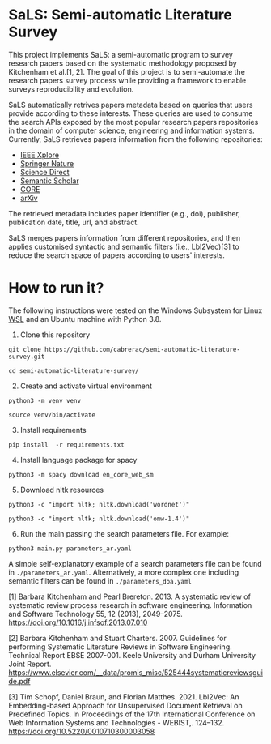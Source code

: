# SaLS: Semi-automatic Literature Survey

This project implements SaLS: a semi-automatic program to survey research papers based on the systematic methodology proposed by Kitchenham et al.[1, 2]. The goal of this project is to semi-automate the research papers survey process while providing a framework to enable surveys reproducibility and evolution. 

SaLS automatically retrives papers metadata based on queries that users provide according to these interests. These queries are used to consume the search APIs exposed by the most popular research papers repositories in the domain of computer science, engineering and information systems. Currently, SaLS retrieves papers information from the following repositories:

- [IEEE Xplore](https://developer.ieee.org/)
- [Springer Nature](https://dev.springernature.com/)
- [Science Direct](https://www.elsevier.com/solutions/sciencedirect/librarian-resource-center/api)
- [Semantic Scholar](https://www.semanticscholar.org/product/api)
- [CORE](https://core.ac.uk/services/api)
- [arXiv](https://arxiv.org/help/api/)

The retrieved metadata includes paper identifier (e.g., doi), publisher, publication date, title, url, and abstract.

SaLS merges papers information from different repositories, and then applies customised syntactic and semantic filters (i.e., Lbl2Vec)[3] to reduce the search space of papers according to users' interests.

# How to run it?

The following instructions were tested on the Windows Subsystem for Linux <a href="https://docs.microsoft.com/en-us/windows/wsl/install" target="_blank"><span>WSL</span></a> and an Ubuntu machine with Python 3.8.

1. Clone this repository

```
git clone https://github.com/cabrerac/semi-automatic-literature-survey.git
```
```
cd semi-automatic-literature-survey/
```

2. Create and activate virtual environment 

```
python3 -m venv venv
```
```
source venv/bin/activate
```

3. Install requirements

```
pip install  -r requirements.txt
```

4. Install language package for spacy

```
python3 -m spacy download en_core_web_sm
```

5. Download nltk resources

```
python3 -c "import nltk; nltk.download('wordnet')"
```
```
python3 -c "import nltk; nltk.download('omw-1.4')"
```

6. Run the main passing the search parameters file. For example:

```
python3 main.py parameters_ar.yaml
```

A simple self-explanatory example of a search parameters file can be found in `./parameters_ar.yaml`. Alternatively, a more complex one including semantic filters can be found in `./parameters_doa.yaml`

[1] Barbara Kitchenham and Pearl Brereton. 2013. A systematic review of systematic review process research in software engineering. Information and Software Technology 55, 12 (2013), 2049–2075. https://doi.org/10.1016/j.infsof.2013.07.010

[2] Barbara Kitchenham and Stuart Charters. 2007. Guidelines for performing Systematic Literature Reviews in Software Engineering. Technical Report EBSE 2007-001. Keele University and Durham University Joint Report. https://www.elsevier.com/__data/promis_misc/525444systematicreviewsguide.pdf

[3] Tim Schopf, Daniel Braun, and Florian Matthes. 2021. Lbl2Vec: An Embedding-based Approach for Unsupervised Document Retrieval on Predefined Topics. In Proceedings of the 17th International Conference on Web Information Systems and Technologies - WEBIST,. 124–132. https://doi.org/10.5220/0010710300003058
